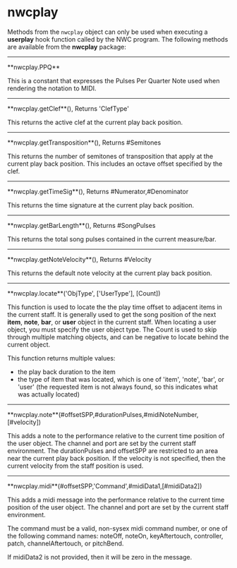 # nwcplay

Methods from the `nwcplay` object can only be used when executing a **userplay** hook function called by the NWC program. The following methods are available from the **nwcplay** package:

<hr>
**nwcplay.PPQ**

This is a constant that expresses the Pulses Per Quarter Note used when rendering the notation to MIDI.

<hr>
**nwcplay.getClef**(), Returns 'ClefType'

This returns the active clef at the current play back position.

<hr>
**nwcplay.getTransposition**(), Returns #Semitones

This returns the number of semitones of transposition that apply at the current play back position. This includes an octave offset specified by the clef.

<hr>
**nwcplay.getTimeSig**(), Returns #Numerator,#Denominator

This returns the time signature at the current play back position.

<hr>
**nwcplay.getBarLength**(), Returns #SongPulses

This returns the total song pulses contained in the current measure/bar.

<hr>
**nwcplay.getNoteVelocity**(), Returns #Velocity

This returns the default note velocity at the current play back position.

<hr>
**nwcplay.locate**('ObjType', ['UserType'], [Count])

This function is used to locate the the play time offset to adjacent items in the current staff. It is generally used to get the song position of the next **item**, **note**, **bar**, or **user** object in the current staff. When locating a user object, you must specify the user object type. The Count is used to skip through multiple matching objects, and can be negative to locate behind the current object.

This function returns multiple values:

- the play back duration to the item
- the type of item that was located, which is one of 'item', 'note', 'bar', or 'user' (the requested item is not always found, so this indicates what was actually located)

<hr>
**nwcplay.note**(#offsetSPP,#durationPulses,#midiNoteNumber,[#velocity])

This adds a note to the performance relative to the current time position of the user object. The channel and port are set by the current staff environment. The durationPulses and offsetSPP are restricted to an area near the current play back position. If the velocity is not specified, then the current velocity from the staff position is used.

<hr>
**nwcplay.midi**(#offsetSPP,'Command',#midiData1,[#midiData2])

This adds a midi message into the performance relative to the current time position of the user object. The channel and port are set by the current staff environment.

The command must be a valid, non-sysex midi command number, or one of the following command names: noteOff, noteOn, keyAftertouch, controller, patch, channelAftertouch, or pitchBend.

If midiData2 is not provided, then it will be zero in the message.

